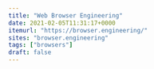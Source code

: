 ```yaml
---
title: "Web Browser Engineering"
date: 2021-02-05T11:31:17+0000
itemurl: "https://browser.engineering/"
sites: "browser.engineering"
tags: ["browsers"]
draft: false
---
```

